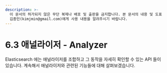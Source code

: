 ```yaml
---
description: >-
  이 문서의 허가되지 않은 무단 복제나 배포 및 출판을 금지합니다. 본 문서의 내용 및 도표 등을 인용하고자 하는 경우 출처를 명시하고
  김종민(kimjmin@gmail.com)에게 사용 내용을 알려주시기 바랍니다.
---
```


# 6.3 애널라이저 - Analyzer

  Elasticsearch 에는 애널라이저를 조합하고 그 동작을 자세히 확인할 수 있는 API 들이 있습니다. 계속해서 애널라이저와 관련된 기능들에 대해 살펴보겠습니다.

